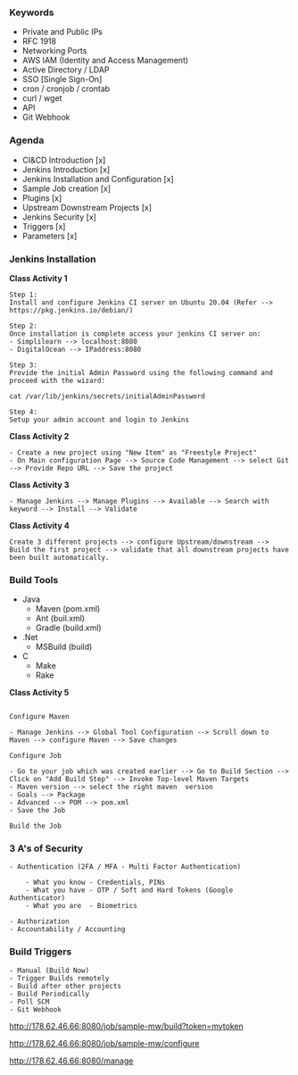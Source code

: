 

### Keywords

- Private and Public IPs
- RFC 1918
- Networking Ports
- AWS IAM (Identity and Access Management)
- Active Directory / LDAP
- SSO [Single Sign-On]
- cron / cronjob / crontab
- curl / wget
- API 
- Git Webhook


### Agenda

- CI&CD Introduction [x]
- Jenkins Introduction [x]
- Jenkins Installation and Configuration [x]
- Sample Job creation [x]
- Plugins [x]
- Upstream Downstream Projects [x]
- Jenkins Security [x]
- Triggers [x]
- Parameters [x]


### Jenkins Installation

**Class Activity 1**
````
Step 1:
Install and configure Jenkins CI server on Ubuntu 20.04 (Refer --> https://pkg.jenkins.io/debian/)

Step 2:
Once installation is complete access your jenkins CI server on:
- Simplilearn --> localhost:8080
- DigitalOcean --> IPaddress:8080

Step 3:
Provide the initial Admin Password using the following command and proceed with the wizard:

cat /var/lib/jenkins/secrets/initialAdminPassword

Step 4:
Setup your admin account and login to Jenkins

````

**Class Activity 2**
````
- Create a new project using "New Item" as "Freestyle Project"
- On Main configuration Page --> Source Code Management --> select Git --> Provide Repo URL --> Save the project

````

**Class Activity 3**
````
- Manage Jenkins --> Manage Plugins --> Available --> Search with keyword --> Install --> Validate

````

**Class Activity 4**
````
Create 3 different projects --> configure Upstream/downstream --> Build the first project --> validate that all downstream projects have been built automatically.

````


### Build Tools
- Java
    - Maven (pom.xml)
    - Ant (buil.xml)
    - Gradle (build.xml)
- .Net
    - MSBuild (build)
- C
    - Make 
    - Rake 


**Class Activity 5**
````

Configure Maven

- Manage Jenkins --> Global Tool Configuration --> Scroll down to Maven --> configure Maven --> Save changes

Configure Job

- Go to your job which was created earlier --> Go to Build Section --> Click on "Add Build Step" --> Invoke Top-level Maven Targets
- Maven version --> select the right maven  version
- Goals --> Package
- Advanced --> POM --> pom.xml
- Save the Job

Build the Job
````

### 3 A's of Security
````
- Authentication (2FA / MFA - Multi Factor Authentication)

    - What you know - Credentials, PINs
    - What you have - OTP / Soft and Hard Tokens (Google Authenticator)
    - What you are  - Biometrics

- Authorization 
- Accountability / Accounting 

````

### Build Triggers
````
- Manual (Build Now)
- Trigger Builds remotely
- Build after other projects
- Build Periodically
- Poll SCM
- Git Webhook
````



http://178.62.46.66:8080/job/sample-mw/build?token=mytoken




http://178.62.46.66:8080/job/sample-mw/configure

http://178.62.46.66:8080/manage

